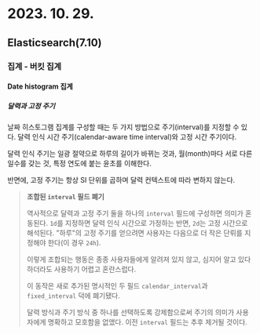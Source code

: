 # 2023. 10. 29.

## Elasticsearch(7.10)

### 집계 - 버킷 집계

#### Date histogram 집계

##### 달력과 고정 주기

날짜 히스토그램 집계를 구성할 때는 두 가지 방법으로 주기(interval)를 지정할 수 있다. 달력 인식 시간 주기(calendar-aware time interval)와 고정 시간 주기이다.

달력 인식 주기는 일광 절약으로 하루의 길이가 바뀌는 것과, 월(month)마다 서로 다른 일수를 갖는 것, 특정 연도에 붙는 윤초를 이해한다.

반면에, 고정 주기는 항상 SI 단위를 곱하며 달력 컨텍스트에 따라 변하지 않는다.

> **조합된 `interval` 필드 폐기**
>
> 역사적으로 달력과 고정 주기 둘을 하나의 `interval` 필드에 구성하면 의미가 혼동된다. `1d`를 지정하면 달력 인식 시간으로 가정하는 반면, `2d`는 고정 시간으로 해석된다. "하루"의 고정 주기를 얻으려면 사용자는 다음으로 더 작은 단뤼를 지정해야 한다(이 경우 `24h`).
>
> 이렇게 조합되는 행동은 종종 사용자들에게 알려져 있지 않고, 심지어 알고 있다 하더라도 사용하기 어렵고 혼란스럽다.
>
> 이 동작은 새로 추가된 명시적인 두 필드 `calendar_interval`과 `fixed_interval` 덕에 폐기됐다.
>
> 달력 방식과 주기 방식 중 하나를 선택하도록 강제함으로써 주기의 의미가 사용자에게 명확하고 모호함을 없앴다. 이전 `interval` 필드는 추후 제거될 것이다.




